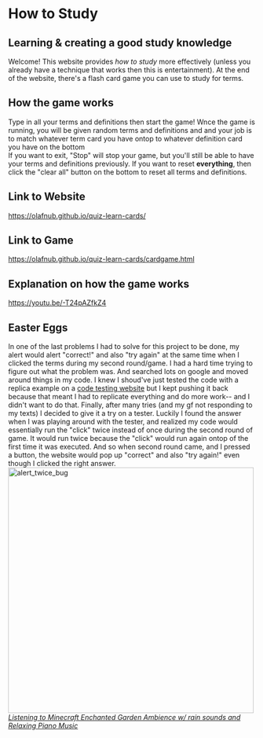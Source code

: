 # How to Study
## Learning & creating a good study knowledge
Welcome! This website provides <em>how to study</em> more effectively (unless you already have a technique that works then this is entertainment).
At the end of the website, there's a flash card game you can use to study for terms. 

## How the game works
Type in all your terms and definitions then start the game! 
Wnce the game is running, you will be given random terms and definitions and and your job is to match whatever term card you have ontop to whatever definition card you have on the bottom<br> If you want to exit, "Stop" will stop your game, but you'll still be able to have your terms and definitions previously. If you want to reset <strong>everything</strong>, then click the "clear all" button on the bottom to reset all terms and definitions.

## Link to Website
https://olafnub.github.io/quiz-learn-cards/
## Link to Game
https://olafnub.github.io/quiz-learn-cards/cardgame.html
## Explanation on how the game works
https://youtu.be/-T24pAZfkZ4


## Easter Eggs
In one of the last problems I had to solve for this project to be done, my alert would alert "correct!" and also "try again" at the same time when I clicked the terms during my second round/game. I had a hard time trying to figure out what the problem was. And searched lots on google and moved around things in my code. I knew I shoud've just tested the code with a replica example on a <a href="https://jsfiddle.net/">code testing website</a> but I kept pushing it back because that meant I had to replicate everything and do more work-- and I didn't want to do that. Finally, after many tries (and my gf not responding to my texts) I decided to give it a try on a tester. Luckily I found the answer when I was playing around with the tester, and realized my code would essentially run the "click" twice instead of once during the second round of game. It would run twice because the "click" would run again ontop of the first time it was executed. And so when second round came, and I pressed a button, the website would pop up "correct" and also "try again!" even though I clicked the right answer. 
<br><img width="500" alt="alert_twice_bug" src="https://user-images.githubusercontent.com/101077165/208219107-8dd18e3c-80cb-4256-b171-5ef40389ea24.png"><br>
<a href="https://www.youtube.com/watch?v=J2SMI3vk_gU&t=58s&ab_channel=CozyPixel"><em>Listening to Minecraft Enchanted Garden Ambience w/ rain sounds and Relaxing Piano Music</a></em>